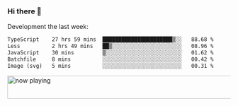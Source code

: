 ### Hi there 👋

Development the last week:
<!--START_SECTION:waka-->

```txt
TypeScript    27 hrs 59 mins  ██████████████████████▒░░   88.68 %
Less          2 hrs 49 mins   ██▒░░░░░░░░░░░░░░░░░░░░░░   08.96 %
JavaScript    30 mins         ▒░░░░░░░░░░░░░░░░░░░░░░░░   01.62 %
Batchfile     8 mins          ░░░░░░░░░░░░░░░░░░░░░░░░░   00.42 %
Image (svg)   5 mins          ░░░░░░░░░░░░░░░░░░░░░░░░░   00.31 %
```

<!--END_SECTION:waka-->

<!--
**JASONPANGGO/jasonpanggo** is a ✨ _special_ ✨ repository because its `README.md` (this file) appears on your GitHub profile.

Here are some ideas to get you started:

- 🔭 I’m currently working on ...
- 🌱 I’m currently learning ...
- 👯 I’m looking to collaborate on ...
- 🤔 I’m looking for help with ...
- 💬 Ask me about ...
- 📫 How to reach me: ...
- 😄 Pronouns: ...
- ⚡ Fun fact: ...
-->

<a href="https://volt.fm/user/q8yd9e79csfr57rt" target="_blank"><img src="https://spotify-badge-egoist.vercel.app/api/now-playing" width="540" height="52" alt="now playing"></a>
